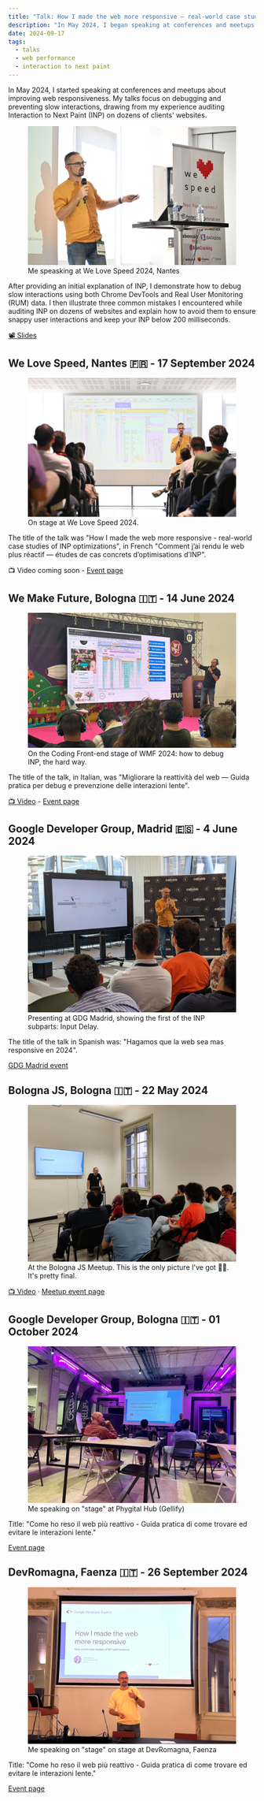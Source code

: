 ```yaml
---
title: "Talk: How I made the web more responsive — real-world case studies of INP optimizations"
description: "In May 2024, I began speaking at conferences and meetups about enhancing web responsiveness. Specifically, I discuss debugging and avoiding slow interactions based on my experience on auditing Interaction to Next Paint (INP) on clients' websites. Videos, slides, dates and locations of my talk."
date: 2024-09-17
tags:
  - talks
  - web performance
  - interaction to next paint
---
```


In May 2024, I started speaking at conferences and meetups about improving web responsiveness. My talks focus on debugging and preventing slow interactions, drawing from my experience auditing Interaction to Next Paint (INP) on dozens of clients' websites.

<figure>
	<img src="main-image.jpg" alt="Andrea Verlicchi speaking at We Love Speed, Nantes, 2024" loading="eager" sizes="648px">
  <figcaption>Me speasking at We Love Speed 2024, Nantes</figcaption>
</figure>
<!-- TODO: Replace title slide with video when available -->

After providing an initial explanation of INP, I demonstrate how to debug slow interactions using both Chrome DevTools and Real User Monitoring (RUM) data. I then illustrate three common mistakes I encountered while auditing INP on dozens of websites and explain how to avoid them to ensure snappy user interactions and keep your INP below 200 milliseconds.

[📽️ Slides](https://docs.google.com/presentation/d/1kSHr9mEN2Q4Nyis8uWvxoA3_pqOIywr3TXCLeO_-4qA/edit)


## We Love Speed, Nantes 🇫🇷 - <time datetime="2024-07-17">17 September 2024</time>

<figure>
	<img src="me-speaking-welovespeed-nantes.jpg" alt="Andrea Verlicchi speaking on stage at We Love Speed, Nantes. The slide shows the flame chart of the performance trace run after an INP optimization" sizes="648px">
  <figcaption>On stage at We Love Speed 2024.</figcaption>
</figure>

The title of the talk was "How I made the web more responsive - real-world case studies of INP optimizations", in French "Comment j’ai rendu le web plus réactif — études de cas concrets d’optimisations d’INP".

📺 Video coming soon - [Event page](https://www.welovespeed.com/en/2024/talks/how-i-made-the-web-more-responsive/)


## We Make Future, Bologna 🇮🇹 - <time datetime="2024-06-14">14 June 2024</time>

<figure>
	<img src="me-speaking-wmf-bologna.jpg" alt="Andrea Verlicchi speaking on the Coding Front-end stage of We Make Future Bologna. The slide shows the browser visiting a website, the developer tools of the browser open on the Performance panel, and 7 steps described to the right. 1: Emulate device, 2: Performance options, 3: Slowdown the CPU, 4: Start recording, 5: Click around, 6: Type around, 7: Stop recording" sizes="648px">
  <figcaption>On the Coding Front-end stage of WMF 2024: how to debug INP, the hard way.</figcaption>
</figure>

The title of the talk, in Italian, was "Migliorare la reattività del web — Guida pratica per debug e prevenzione delle interazioni lente".

[📺 Video](https://www.youtube.com/watch?v=OQ8djUCFHTk) - [Event page](https://www.wemakefuture.it/s/65e6dde7acc90ad8ebbfff17/#sala=CodingFrontend|codingfrontend)


## Google Developer Group, Madrid 🇪🇸 - <time datetime="2024-06-04">4 June 2024</time>

<figure>
	<img src="me-speaking-gdg-madrid.jpg" alt="Andrea Verlicchi speaking at GDG Madrid (c/o Celonis), a few people in the front rows, the slide showing the input delay part of the INP measurement in the browser's main thread" sizes="648px">
  <figcaption>Presenting at GDG Madrid, showing the first of the INP subparts: Input Delay.</figcaption>
</figure>

The title of the talk in Spanish was: "Hagamos que la web sea mas responsive en 2024".

[GDG Madrid event](https://gdg.community.dev/events/details/google-gdg-madrid-presents-hagamos-que-la-web-sea-mas-responsive-en-2024/)


## Bologna JS, Bologna 🇮🇹 - <time datetime="2024-05-22">22 May 2024</time>

<figure>
	<img src="me-speaking-bologna-js.jpg" alt="Andrea Verlicchi speaking at Bologna JS, a few people in the front rows, the slide shows the word 'Conclusion'" sizes="648px">
  <figcaption>At the Bologna JS Meetup. This is the only picture I've got 🤷‍♂️. It's pretty final.</figcaption>
</figure>

[📺 Video](https://youtube.com/live/ibZ1y3LxKKg?feature=share) &middot; [Meetup event page](https://www.meetup.com/bologna-js-meetup/events/300919249/)


## Google Developer Group, Bologna 🇮🇹 - <time datetime="2024-10-01">01 October 2024</time>

<figure>
	<img src="me-speaking-gdg-bologna.jpg" alt="Andrea Verlicchi on stage at Phygital Hub (Gellify)" sizes="648px">
	<figcaption>Me speaking on "stage" at Phygital Hub (Gellify)</figcaption>
</figure>

Title: "Come ho reso il web più reattivo - Guida pratica di come trovare ed evitare le interazioni lente."

[Event page](https://gdg.community.dev/events/details/google-gdg-bologna-presents-come-ho-reso-il-web-piu-reattivo/)


## DevRomagna, Faenza 🇮🇹 - <time datetime="2024-09-26">26 September 2024</time>

<figure>
	<img src="me-speaking-devromagna-faenza.jpg" alt="Andrea Verlicchi on stage at DevRomagna, Faenza" sizes="648px">
	<figcaption>Me speaking on "stage" on stage at DevRomagna, Faenza</figcaption>
</figure>

Title: "Come ho reso il web più reattivo - Guida pratica di come trovare ed evitare le interazioni lente."

[Event page](https://meetu.ps/e/NtXTj/zKMHn/i)
